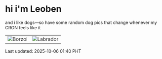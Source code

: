 # hi i'm Leoben

and i like dogs—so have some random dog pics that change whenever my CRON feels like it

|  |  |
|--------|----------|
| ![Borzoi](https://random-dog-vercel.vercel.app/api/random-borzoi?v=1759686050) | ![Labrador](https://random-dog-vercel.vercel.app/api/random-labrador?v=1759686050) |

Last updated: 2025-10-06 01:40 PHT
